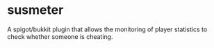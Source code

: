 # susmeter
A spigot/bukkit plugin that allows the monitoring of player statistics to check whether someone is cheating.
